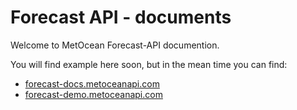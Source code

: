 # Forecast API - documents

Welcome to MetOcean Forecast-API documention.

You will find example here soon, but in the mean time you can find:
* [forecast-docs.metoceanapi.com](https://forecast-docs.metoceanapi.com)
* [forecast-demo.metoceanapi.com](https://forecast-demo.metoceanapi.com)

